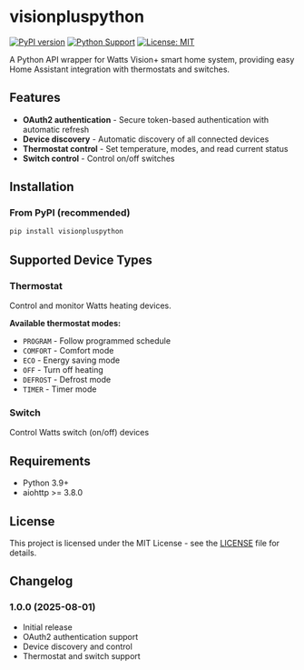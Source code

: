 # visionpluspython

[![PyPI version](https://badge.fury.io/py/visionpluspython.svg)](https://badge.fury.io/py/visionpluspython)
[![Python Support](https://img.shields.io/pypi/pyversions/visionpluspython.svg)](https://pypi.org/project/visionpluspython/)
[![License: MIT](https://img.shields.io/badge/License-MIT-yellow.svg)](https://opensource.org/licenses/MIT)

A Python API wrapper for Watts Vision+ smart home system, providing easy Home Assistant integration with thermostats and switches.

## Features

- **OAuth2 authentication** - Secure token-based authentication with automatic refresh
- **Device discovery** - Automatic discovery of all connected devices
- **Thermostat control** - Set temperature, modes, and read current status
- **Switch control** - Control on/off switches

## Installation

### From PyPI (recommended)

```bash
pip install visionpluspython
```

## Supported Device Types

### Thermostat
Control and monitor Watts heating devices.

**Available thermostat modes:**
- `PROGRAM` - Follow programmed schedule
- `COMFORT` - Comfort mode
- `ECO` - Energy saving mode
- `OFF` - Turn off heating
- `DEFROST` - Defrost mode
- `TIMER` - Timer mode

### Switch
Control Watts switch (on/off) devices

## Requirements

- Python 3.9+
- aiohttp >= 3.8.0

## License

This project is licensed under the MIT License - see the [LICENSE](LICENSE) file for details.

## Changelog

### 1.0.0 (2025-08-01)
- Initial release
- OAuth2 authentication support
- Device discovery and control
- Thermostat and switch support